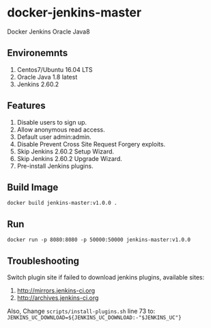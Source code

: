 # docker-jenkins-master

Docker Jenkins Oracle Java8

## Environemnts

1. Centos7/Ubuntu 16.04 LTS
2. Oracle Java 1.8 latest
3. Jenkins 2.60.2

## Features

1. Disable users to sign up.
2. Allow anonymous read access.
3. Default user admin:admin.
4. Disable Prevent Cross Site Request Forgery exploits.
5. Skip Jenkins 2.60.2 Setup Wizard.
6. Skip Jenkins 2.60.2 Upgrade Wizard.
7. Pre-install Jenkins plugins.

## Build Image

```shell
docker build jenkins-master:v1.0.0 .
```

## Run

```shell
docker run -p 8080:8080 -p 50000:50000 jenkins-master:v1.0.0
```

## Troubleshooting

Switch plugin site if failed to download jenkins plugins, available sites:

1. http://mirrors.jenkins-ci.org
2. http://archives.jenkins-ci.org

Also, Change `scripts/install-plugins.sh` line 73 to: `JENKINS_UC_DOWNLOAD=${JENKINS_UC_DOWNLOAD:-"$JENKINS_UC"}`
